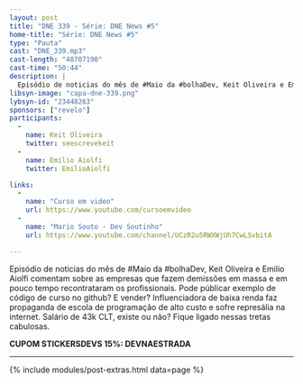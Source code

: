 ```yaml
---
layout: post
title: "DNE 339 - Série: DNE News #5"
home-title: "Série: DNE News #5"
type: "Pauta"
cast: "DNE_339.mp3"
cast-length: "48707190"
cast-time: "50:44"
description: |
  Episódio de noticias do mês de #Maio da #bolhaDev, Keit Oliveira e Emilio Aiolfi comentam sobre as empresas que fazem demissões em massa e em pouco tempo recontrataram os profissionais. Pode públicar exemplo de código de curso no github? E vender? Influenciadora de baixa renda faz propaganda de escola de programação de alto custo e sofre represália na internet. Salário de 43k CLT, existe ou não? Fique ligado nessas tretas cabulosas.
libsyn-image: "capa-dne-339.png"
lybsyn-id: "23448263"
sponsors: ["revelo"]
participants:
  -
    name: Keit Oliveira
    twitter: seescrevekeit
  -
    name: Emilio Aiolfi
    twitter: EmilioAiolfi

links:
  -
    name: "Curso em video"
    url: https://www.youtube.com/cursoemvideo
  -
    name: "Mario Souto - Dev Soutinho"
    url: https://www.youtube.com/channel/UCzR2u5RWXWjUh7CwLSvbitA

---
```


Episódio de noticias do mês de #Maio da #bolhaDev, Keit Oliveira e Emilio Aiolfi comentam sobre as empresas que fazem demissões em massa e em pouco tempo recontrataram os profissionais. Pode públicar exemplo de código de curso no github? E vender? Influenciadora de baixa renda faz propaganda de escola de programação de alto custo e sofre represália na internet. Salário de 43k CLT, existe ou não? Fique ligado nessas tretas cabulosas.

<strong>CUPOM STICKERSDEVS 15%: DEVNAESTRADA</strong>

---

{% include modules/post-extras.html data=page %}
